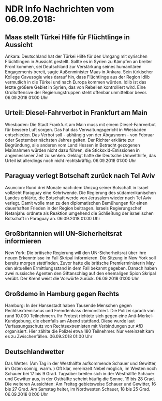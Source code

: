 # NDR Info Nachrichten vom 06.09.2018:


## Maas stellt Türkei Hilfe für Flüchtlinge in Aussicht
Ankara: Deutschland hat der Türkei Hilfe für den Umgang mit syrischen Flüchtlingen in Aussicht gestellt. Sollte es in Syrien zu Kämpfen an breiter Front kommen, sei Deutschland zur Verstärkung seines humanitären Engagements bereit, sagte Außenminister Maas in Ankara. Sein türkischer Kollege Cavusoglu wies darauf hin, dass Flüchtlinge aus der Region Idlib vermutlich in die Türkei und nach Europa kommen würden. Idlib ist das letzte größere Gebiet in Syrien, das von Rebellen kontrolliert wird. Eine Großoffensive der Regierungstruppen steht offenbar unmittelbar bevor. 06.09.2018 01:00 Uhr 

## Urteil: Diesel-Fahrverbot in Frankfurt am Main
Wiesbaden: Die Stadt Frankfurt am Main muss mit einem Diesel-Fahrverbot für bessere Luft sorgen. Das hat das Verwaltungsgericht in Wiesbaden entschieden. Das Verbot soll - abhängig von der Abgasnorm - von Februar oder September nächsten Jahres gelten. Der Richter erklärte zur Begründung, alle anderen vom Land Hessen in Betracht gezogenen Maßnahmen würden nicht dazu führen, die Stickoxid-Emissionen in angemessener Zeit zu senken. Geklagt hatte die Deutsche Umwelthilfe, das Urteil ist allerdings noch nicht rechtskräftig. 06.09.2018 01:00 Uhr 

## Paraguay verlegt Botschaft zurück nach Tel Aviv
Asuncion: Rund drei Monate nach dem Umzug seiner Botschaft in Israel vollzieht Paraguay eine Kehrtwende. Die Regierung des südamerikanischen Landes erklärte, die Botschaft werde von Jerusalem wieder nach Tel Aviv verlegt. Damit wolle man zu den diplomatischen Bemühungen für einen dauerhaften Frieden in der Region beitragen. Israels Regierungschef Netanjahu ordnete als Reaktion umgehend die Schließung der israelischen Botschaft in Paraguay an. 06.09.2018 01:00 Uhr 

## Großbritannien will UN-Sicherheitsrat informieren
New York: Die britische Regierung will den UN-Sicherheitsrat über ihre neuen Erkenntnisse im Fall Skripal informieren. Die Sitzung in New York soll bereits morgen stattfinden. Zuvor hatte die britische Premierministerin May den aktuellen Ermittlungsstand in dem Fall bekannt gegeben. Danach haben zwei russische Agenten den Giftanschlag auf den ehemaligen Spion Skripal verübt. Der Kreml weist die Vorwürfe zurück. 06.09.2018 01:00 Uhr 

## Großdemo in Hamburg gegen Rechts
Hamburg: In der Hansestadt haben Tausende Menschen gegen Rechtsextremismus und Fremdenhass demonstriert. Die Polizei sprach von rund 10.000 Teilnehmern. Ihr Protest richtete sich gegen eine Anti-Merkel-Kundgebung, die ebenfalls am Abend stattfand. Diese wurde laut Verfassungsschutz von Rechtsextremisten mit Verbindungen zur AfD organisiert. Hier zählte die Polizei etwa 180 Teilnehmer. Nur vereinzelt kam es zu Zwischenfällen. 06.09.2018 01:00 Uhr 

## Deutschlandwetter
Das Wetter:
(Am Tag in der Westhälfte aufkommende Schauer und Gewitter, im Osten sonnig, warm. ) Oft klar, vereinzelt Nebel möglich, im Westen noch Schauer bei 17 bis 9 Grad. Tagsüber breiten sich in der Westhälfte Schauer und Gewitter aus, in der Osthälfte scheint häufig die Sonne, 19 bis 28 Grad. Die weiteren Aussichten: Am Freitag gebietsweise Schauer und Gewitter, 16 bis 27 Grad. Am Samstag heiter, im Nordwesten Schauer, 18 bis 25 Grad. 06.09.2018 01:00 Uhr 
